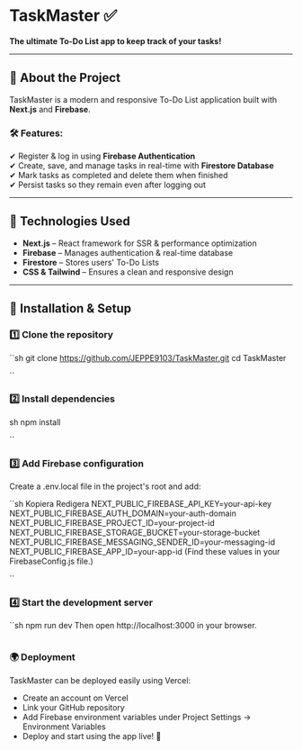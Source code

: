 # TaskMaster ✅  
**The ultimate To-Do List app to keep track of your tasks!**

---

## 📌 About the Project
TaskMaster is a modern and responsive To-Do List application built with **Next.js** and **Firebase**.

### 🛠 Features:
✔ Register & log in using **Firebase Authentication**  
✔ Create, save, and manage tasks in real-time with **Firestore Database**  
✔ Mark tasks as completed and delete them when finished  
✔ Persist tasks so they remain even after logging out  

---

## 🚀 Technologies Used
- **Next.js** – React framework for SSR & performance optimization  
- **Firebase** – Manages authentication & real-time database  
- **Firestore** – Stores users' To-Do Lists  
- **CSS & Tailwind** – Ensures a clean and responsive design  

---

## 🔧 Installation & Setup

### 1️⃣ Clone the repository
``sh
git clone https://github.com/JEPPE9103/TaskMaster.git
cd TaskMaster

``
### 2️⃣ Install dependencies
sh
npm install

``
### 3️⃣ Add Firebase configuration
Create a .env.local file in the project's root and add:

``sh
Kopiera
Redigera
NEXT_PUBLIC_FIREBASE_API_KEY=your-api-key
NEXT_PUBLIC_FIREBASE_AUTH_DOMAIN=your-auth-domain
NEXT_PUBLIC_FIREBASE_PROJECT_ID=your-project-id
NEXT_PUBLIC_FIREBASE_STORAGE_BUCKET=your-storage-bucket
NEXT_PUBLIC_FIREBASE_MESSAGING_SENDER_ID=your-messaging-id
NEXT_PUBLIC_FIREBASE_APP_ID=your-app-id
(Find these values in your FirebaseConfig.js file.)

``
### 4️⃣ Start the development server
``sh
npm run dev
Then open http://localhost:3000 in your browser.
```
```
### 🌍 Deployment
TaskMaster can be deployed easily using Vercel:

- Create an account on Vercel
- Link your GitHub repository
- Add Firebase environment variables under Project Settings → Environment Variables
- Deploy and start using the app live! 🚀
